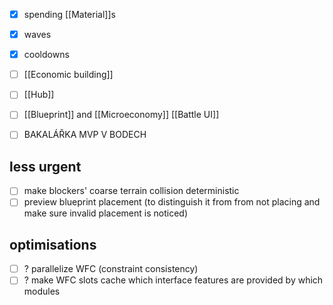 - [x] spending [[Material]]s
- [x] waves
- [x] cooldowns
- [ ] [[Economic building]]
- [ ] [[Hub]]
- [ ] [[Blueprint]] and [[Microeconomy]] [[Battle UI]]

- [ ] BAKALÁŘKA MVP V BODECH
## less urgent
- [ ] make blockers' coarse terrain collision deterministic
- [ ] preview blueprint placement (to distinguish it from from not placing and make sure invalid placement is noticed)
## optimisations
- [ ] ? parallelize WFC (constraint consistency)
- [ ] ? make WFC slots cache which interface features are provided by which modules

